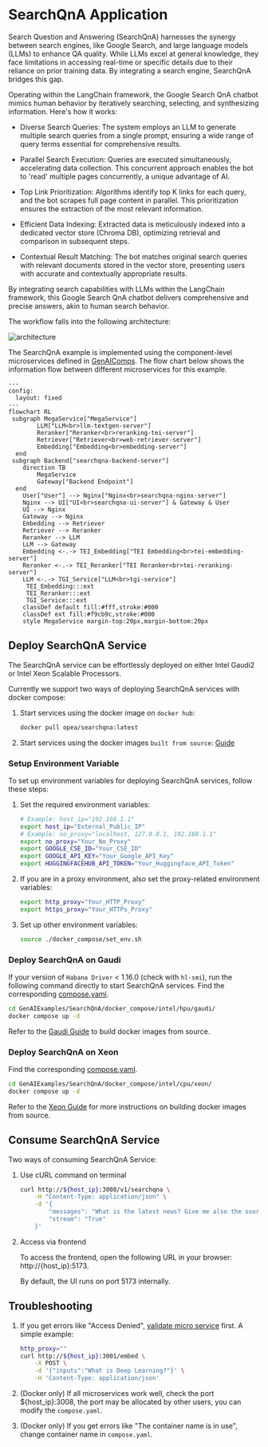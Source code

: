 # SearchQnA Application

Search Question and Answering (SearchQnA) harnesses the synergy between search engines, like Google Search, and large language models (LLMs) to enhance QA quality. While LLMs excel at general knowledge, they face limitations in accessing real-time or specific details due to their reliance on prior training data. By integrating a search engine, SearchQnA bridges this gap.

Operating within the LangChain framework, the Google Search QnA chatbot mimics human behavior by iteratively searching, selecting, and synthesizing information. Here's how it works:

- Diverse Search Queries: The system employs an LLM to generate multiple search queries from a single prompt, ensuring a wide range of query terms essential for comprehensive results.

- Parallel Search Execution: Queries are executed simultaneously, accelerating data collection. This concurrent approach enables the bot to 'read' multiple pages concurrently, a unique advantage of AI.

- Top Link Prioritization: Algorithms identify top K links for each query, and the bot scrapes full page content in parallel. This prioritization ensures the extraction of the most relevant information.

- Efficient Data Indexing: Extracted data is meticulously indexed into a dedicated vector store (Chroma DB), optimizing retrieval and comparison in subsequent steps.

- Contextual Result Matching: The bot matches original search queries with relevant documents stored in the vector store, presenting users with accurate and contextually appropriate results.

By integrating search capabilities with LLMs within the LangChain framework, this Google Search QnA chatbot delivers comprehensive and precise answers, akin to human search behavior.

The workflow falls into the following architecture:

![architecture](./assets/img/searchqna.png)

The SearchQnA example is implemented using the component-level microservices defined in [GenAIComps](https://github.com/opea-project/GenAIComps). The flow chart below shows the information flow between different microservices for this example.

```mermaid
---
config:
  layout: fixed
---
flowchart RL
 subgraph MegaService["MegaService"]
        LLM["LLM<br>llm-textgen-server"]
        Reranker["Reranker<br>reranking-tei-server"]
        Retriever["Retriever<br>web-retriever-server"]
        Embedding["Embedding<br>embedding-server"]
  end
 subgraph Backend["searchqna-backend-server"]
    direction TB
        MegaService
        Gateway["Backend Endpoint"]
  end
    User["User"] --> Nginx["Nginx<br>searchqna-nginx-server"]
    Nginx --> UI["UI<br>searchqna-ui-server"] & Gateway & User
    UI --> Nginx
    Gateway --> Nginx
    Embedding --> Retriever
    Retriever --> Reranker
    Reranker --> LLM
    LLM --> Gateway
    Embedding <-.-> TEI_Embedding["TEI Embedding<br>tei-embedding-server"]
    Reranker <-.-> TEI_Reranker["TEI Reranker<br>tei-reranking-server"]
    LLM <-.-> TGI_Service["LLM<br>tgi-service"]
     TEI_Embedding:::ext
     TEI_Reranker:::ext
     TGI_Service:::ext
    classDef default fill:#fff,stroke:#000
    classDef ext fill:#f9cb9c,stroke:#000
    style MegaService margin-top:20px,margin-bottom:20px

```

## Deploy SearchQnA Service

The SearchQnA service can be effortlessly deployed on either Intel Gaudi2 or Intel Xeon Scalable Processors.

Currently we support two ways of deploying SearchQnA services with docker compose:

1. Start services using the docker image on `docker hub`:

   ```bash
   docker pull opea/searchqna:latest
   ```

2. Start services using the docker images `built from source`: [Guide](https://github.com/opea-project/GenAIExamples/tree/main/SearchQnA/docker_compose/)

### Setup Environment Variable

To set up environment variables for deploying SearchQnA services, follow these steps:

1. Set the required environment variables:

   ```bash
   # Example: host_ip="192.168.1.1"
   export host_ip="External_Public_IP"
   # Example: no_proxy="localhost, 127.0.0.1, 192.168.1.1"
   export no_proxy="Your_No_Proxy"
   export GOOGLE_CSE_ID="Your_CSE_ID"
   export GOOGLE_API_KEY="Your_Google_API_Key"
   export HUGGINGFACEHUB_API_TOKEN="Your_Huggingface_API_Token"
   ```

2. If you are in a proxy environment, also set the proxy-related environment variables:

   ```bash
   export http_proxy="Your_HTTP_Proxy"
   export https_proxy="Your_HTTPs_Proxy"
   ```

3. Set up other environment variables:

   ```bash
   source ./docker_compose/set_env.sh
   ```

### Deploy SearchQnA on Gaudi

If your version of `Habana Driver` < 1.16.0 (check with `hl-smi`), run the following command directly to start SearchQnA services. Find the corresponding [compose.yaml](./docker_compose/intel/hpu/gaudi/compose.yaml).

```bash
cd GenAIExamples/SearchQnA/docker_compose/intel/hpu/gaudi/
docker compose up -d
```

Refer to the [Gaudi Guide](./docker_compose/intel/hpu/gaudi/README.md) to build docker images from source.

### Deploy SearchQnA on Xeon

Find the corresponding [compose.yaml](./docker_compose/intel/cpu/xeon/compose.yaml).

```bash
cd GenAIExamples/SearchQnA/docker_compose/intel/cpu/xeon/
docker compose up -d
```

Refer to the [Xeon Guide](./docker_compose/intel/cpu/xeon/README.md) for more instructions on building docker images from source.

## Consume SearchQnA Service

Two ways of consuming SearchQnA Service:

1. Use cURL command on terminal

   ```bash
   curl http://${host_ip}:3008/v1/searchqna \
       -H "Content-Type: application/json" \
       -d '{
           "messages": "What is the latest news? Give me also the source link.",
           "stream": "True"
       }'
   ```

2. Access via frontend

   To access the frontend, open the following URL in your browser: http://{host_ip}:5173.

   By default, the UI runs on port 5173 internally.

## Troubleshooting

1. If you get errors like "Access Denied", [validate micro service](https://github.com/opea-project/GenAIExamples/tree/main/ChatQnA/docker_compose/intel/cpu/xeon/README.md#validate-microservices) first. A simple example:

   ```bash
   http_proxy=""
   curl http://${host_ip}:3001/embed \
       -X POST \
       -d '{"inputs":"What is Deep Learning?"}' \
       -H 'Content-Type: application/json'
   ```

2. (Docker only) If all microservices work well, check the port ${host_ip}:3008, the port may be allocated by other users, you can modify the `compose.yaml`.

3. (Docker only) If you get errors like "The container name is in use", change container name in `compose.yaml`.
